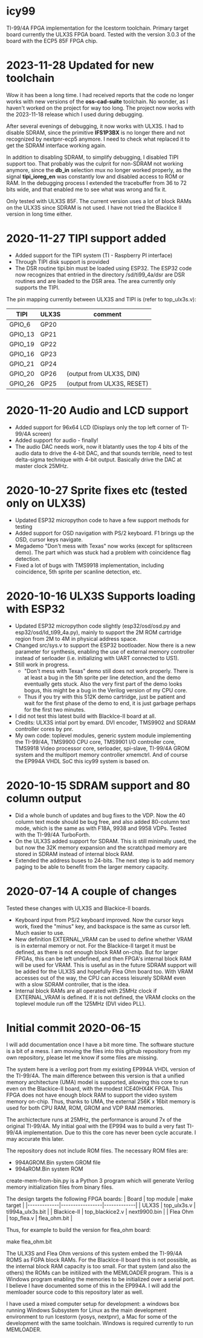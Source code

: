 # icy99
TI-99/4A FPGA implementation for the Icestorm toolchain.
Primary target board currently the ULX3S FPGA board. Tested with the version 3.0.3 of the board with the ECP5 85F FPGA chip.

2023-11-28 Updated for new toolchain
====================================
Wow it has been a long time. I had received reports that the code no longer works with new versions of the **oss-cad-suite** toolchain. No wonder, as I haven't worked on the project for way too long. The project now works with the 2023-11-18 release which I used during debugging.

After several evenings of debugging, it now works with ULX3S. I had to disable SDRAM, since the primitive **IFS1P3BX** is no longer there and not recognized by nextpnr-ecp5 anymore. I need to check what replaced it to get the SDRAM interface working again. 

In addition to disabling SDRAM, to simplify debugging, I disabled TIPI support too. That probably was the culprit for non-SDRAM not working anymore, since the **db_in** selection mux no longer worked properly, as the signal **tipi_ioreg_en** was constantly low and disabled access to ROM or RAM. In the debugging process I extended the tracebuffer from 36 to 72 bits wide, and that enabled me to see what was wrong and fix it. 

Only tested with ULX3S 85F. The current version uses a lot of block RAMs on the ULX3S since SDRAM is not used.
I have not tried the BlackIce II version in long time either.

2020-11-27 TIPI support added 
=============================
* Added support for the TIPI system (TI - Raspberry PI interface)
* Through TIPI disk support is provided
* The DSR routine tipi.bin must be loaded using ESP32. The ESP32 code now recognizes that entried in the directory /sd/ti99_4a/dsr are DSR routines and are loaded to the DSR area. The area currently only supports the TIPI.

The pin mapping currently between ULX3S and TIPI is (refer to top_ulx3s.v):

|TIPI    | ULX3S | comment |
|--------|-------|---------|
|GPIO_6  | GP20 | |
|GPIO_13 | GP21 | |
|GPIO_19 | GP22 | |
|GPIO_16 | GP23 | |
|GPIO_21 | GP24 | |
|GPIO_20 | GP26 | (output from ULX3S, DIN) |
|GPIO_26 | GP25 | (output from ULX3S, RESET) |

2020-11-20 Audio and LCD support
==================================================
* Added support for 96x64 LCD (Displays only the top left corner of TI-99/4A screen)
* Added support for audio - finally!
* The audio DAC needs work, now it blatantly uses the top 4 bits of the audio data to drive the 4-bit DAC, and that sounds terrible, need to test delta-sigma technique with 4-bit output. Basically drive the DAC at master clock 25MHz.

2020-10-27 Sprite fixes etc (tested only on ULX3S)
==================================================
* Updated ESP32 micropython code to have a few support methods for testing
* Added support for OSD navigation with PS/2 keyboard. F1 brings up the OSD, cursor keys navigate.
* Megademo "Don't mess with Texas" now works (except for splitscreen demo). The part which was stuck had a problem with coincidence flag detection.
* Fixed a lot of bugs with TMS9918 implementation, including coincidence, 5th sprite per scanline detection, etc.


2020-10-16 ULX3S Supports loading with ESP32
=============================================
* Updated ESP32 micropython code slightly (esp32/osd/osd.py and esp32/osd/ld_ti99_4a.py), mainly to support the 2M ROM cartridge region from 2M to 4M in physical address space.
* Changed src/sys.v to support the ESP32 bootloader. Now there is a new parameter for synthesis, enabling the use of external memory controller instead of serloader (i.e. initializing with UART connected to US1).
* Still work in progress. 
    * "Don't mess with Texas" demo still does not work properly. There is at least a bug in the 5th sprite per line detection, and the demo eventually gets stuck. Also the very first part of the demo looks bogus, this might be a bug in the Verilog version of my CPU core.
    * Thus if you try with this 512K demo cartridge, just be patient and wait for the first phase of the demo to end, it is just garbage perhaps for the first two minutes.
* I did not test this latest build with BlackIce-II board at all.
* Credits: ULX3S intial port by emard. DVI encoder, TMS9902 and SDRAM controller cores by pnr.
* My own code: toplevel modules, generic system module implementing the TI-99/4A, TMS9900 CPU core, TMS9901 I/O controller core, TMS9918 Video processor core, serloader, spi-slave, TI-99/4A GROM system and the multiport memory controller xmemctrl. And of course the EP994A VHDL SoC this icy99 system is based on.

2020-10-15 SDRAM support and 80 column output
=============================================
* Did a whole bunch of updates and bug fixes to the VDP. Now the 40 column text mode should be bug free, and also added 80-column text mode, which is the same as with F18A, 9938 and 9958 VDPs. Tested with the TI-99/4A TurboForth.
* On the ULX3S added support for SDRAM.  This is still minimally used, the but now the 32K memory expansion and the scratchpad memory are stored in SDRAM instead of internal block RAM.
* Extended the address buses to 24-bits. The next step is to add memory paging to be able to benefit from the larger memory capacity.

2020-07-14 A couple of changes
==============================
Tested these changes with ULX3S and Blackice-II boards.
* Keyboard input from PS/2 keyboard improved. Now the cursor keys work, fixed the "minus" key, and backspace is the same as cursor left. Much easier to use.
* New definition EXTERNAL_VRAM can be used to define whether VRAM is in external memory or not. For the Blackice-II target it must be defined, as there is not enough block RAM on-chip. But for larger FPGAs, this can be left undefined, and then FPGA's internal block RAM will be used for VRAM. This is useful as in the future SDRAM support will be added for the ULX3S and hopefully Flea Ohm board too. With VRAM accesses out of the way, the CPU can access leisurely SDRAM even with a slow SDRAM controller, that is the idea.
* Internal block RAMs are all operated with 25MHz clock if EXTERNAL_VRAM is defined. If it is not defined, the VRAM clocks on the toplevel module run off the 125MHz (DVI video PLL).

Initial commit 2020-06-15 
=========================
I will add documentation once I have a bit more time. The software stucture is a bit of a mess. I am moving the files into this github repository from my own repository, please let me know if some files are missing.

The system here is a verilog port from my existing EP994A VHDL version of the TI-99/4A. The main difference between this version is that a unified memory architecture (UMA) model is supported, allowing this core to run even on the Blackice-II board, with the modest ICE40HX4K FPGA. This FPGA does not have enough block RAM to support the video system memory on-chip. Thus, thanks to UMA, the external 256K x 16bit memory is used for both CPU RAM, ROM, GROM and VDP RAM memories.

The archictecture runs at 25MHz, the performance is around 7x of the original TI-99/4A. My initial goal with the EP994 was to build a very fast TI-99/4A implementation. Due to this the core has never been cycle accurate. I may accurate this later.

The repository does not include ROM files. The necessary ROM files are:
* 994AGROM.Bin system GROM file
* 994aROM.Bin system ROM 

create-mem-from-bin.py is a Python 3 program which will generate Verilog memory initialization files from binary files.

The design targets the following FPGA boards:
| Board       | top module      | make target |
|-------------|-----------------|-------------|
| ULX3S       | top_ulx3s.v     | ti994a_ulx3s.bit |
| Blackice-II | top_blackice2.v | next9900.bin |
| Flea Ohm    | top_flea.v      | flea_ohm.bit |

 Thus, for example to build the version for flea_ohm board:

 make flea_ohm.bit
 
 The ULX3S and Flea Ohm versions of this system embed the TI-99/4A ROMS as FGPA block RAMs. For the BlackIce-II board this is not possible, as the internal block RAM capacity is too small. For that system (and also the others) the ROMs can be initilized with the MEMLOADER program. This is a Windows program enabling the memories to be initialized over a serial port. I believe I have documented some of this in the EP994A. I will add the memloader source code to this repository later as well.
 
I have used a mixed computer setup for development: a windows box running Windows Subsystem for Linux as the main development environment to run Icestorm (yosys, nextpnr), a Mac for some of the development with the same toolchain. Windows is required currently to run MEMLOADER.

